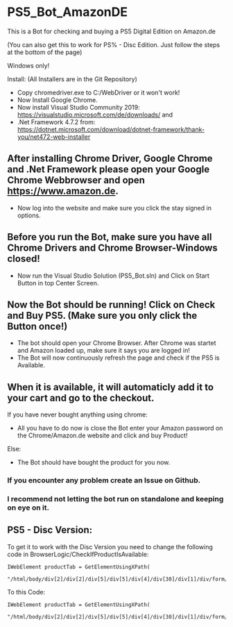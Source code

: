 # PS5_Bot_AmazonDE
This is a Bot for checking and buying a PS5 Digital Edition on Amazon.de

(You can also get this to work for PS% - Disc Edition. Just follow the steps at the bottom of the page)

Windows only!

Install: (All Installers are in the Git Repository)
* Copy chromedriver.exe to C:/WebDriver or it won't work!
* Now Install Google Chrome.
* Now install Visual Studio Community 2019: https://visualstudio.microsoft.com/de/downloads/ and
* .Net Framework 4.7.2 from: https://dotnet.microsoft.com/download/dotnet-framework/thank-you/net472-web-installer 

## After installing Chrome Driver, Google Chrome and .Net Framework please open your Google Chrome Webbrowser and open https://www.amazon.de. 
* Now log into the website and make sure you click the stay signed in options.

## Before you run the Bot, make sure you have all Chrome Drivers and Chrome Browser-Windows closed!
* Now run the Visual Studio Solution (PS5_Bot.sln) and Click on Start Button in top Center Screen.

## Now the Bot should be running! Click on Check and Buy PS5. (Make sure you only click the Button once!)
* The bot should open your Chrome Browser. After Chrome was startet and Amazon loaded up, make sure it says you are logged in!
* The Bot will now continuously refresh the page and check if the PS5 is Available.

## When it is available, it will automaticly add it to your cart and go to the checkout. 

If you have never bought anything using chrome:
* All you have to do now is close the Bot enter your Amazon password on the Chrome/Amazon.de website and click and buy Product!

Else:
* The Bot should have bought the product for you now.

### If you encounter any problem create an Issue on Github.

### I recommend not letting the bot run on standalone and keeping on eye on it.


## PS5 - Disc Version:
To get it to work with the Disc Version you need to change the following code in BrowserLogic/CheckIfProductIsAvailable:
```
IWebElement productTab = GetElementUsingXPath(
                "/html/body/div[2]/div[2]/div[5]/div[5]/div[4]/div[30]/div[1]/div/form/div/ul/li[7]");
```
To this Code:
```
IWebElement productTab = GetElementUsingXPath(
                "/html/body/div[2]/div[2]/div[5]/div[5]/div[4]/div[30]/div[1]/div/form/div/ul/li[6]");
```
